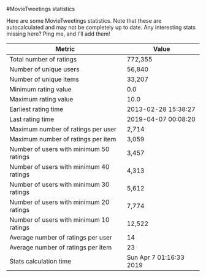 #MovieTweetings statistics

Here are some MovieTweetings statistics. Note that these are autocalculated and may not be completely up to date. Any interesting stats missing here? Ping me, and I'll add them!

Metric | Value
--- | ---
Total number of ratings                 | 772,355
Number of unique users                  | 56,840
Number of unique items                  | 33,207
Minimum rating value                    | 0.0
Maximum rating value                    | 10.0
Earliest rating time                    | 2013-02-28 15:38:27
Last rating time                        | 2019-04-07 00:08:20
Maximum number of ratings per user      | 2,714
Maximum number of ratings per item      | 3,059
Number of users with minimum 50 ratings | 3,457
Number of users with minimum 40 ratings | 4,313
Number of users with minimum 30 ratings | 5,612
Number of users with minimum 20 ratings | 7,774
Number of users with minimum 10 ratings | 12,522
Average number of ratings per user      | 14
Average number of ratings per item      | 23
Stats calculation time                  | Sun Apr  7 01:16:33 2019

